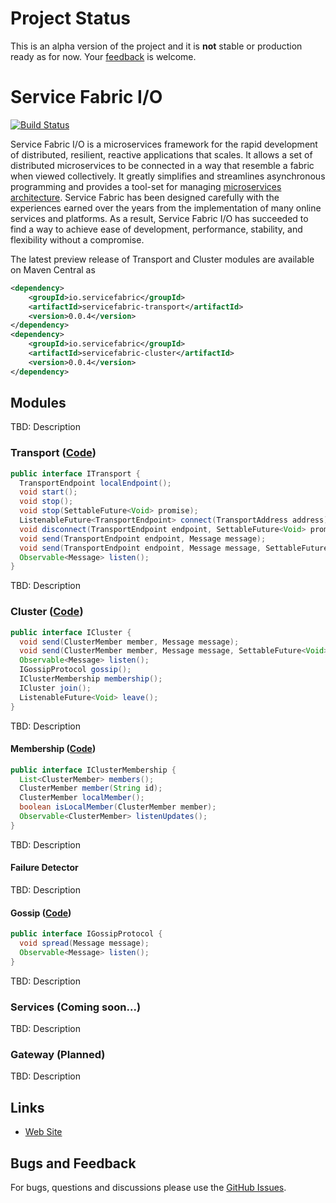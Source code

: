 # Project Status

This is an alpha version of the project and it is **not** stable or production ready as for now. 
Your [feedback](https://github.com/servicefabric/servicefabric/issues) is welcome.    

# Service Fabric I/O

[![Build Status](https://travis-ci.org/servicefabric/servicefabric.svg?branch=master)](https://travis-ci.org/servicefabric/servicefabric)

Service Fabric I/O is a microservices framework for the rapid development of distributed, resilient, reactive
applications that scales. It allows a set of distributed microservices to be connected in a way that resemble a fabric 
when viewed collectively. It greatly simplifies and streamlines asynchronous programming and provides a tool-set for 
managing [microservices architecture](http://microservices.io/patterns/index.html). Service Fabric has been designed 
carefully with the experiences earned over the years from the implementation of many online services and platforms. 
As a result, Service Fabric I/O has succeeded to find a way to achieve ease of development, performance, stability, 
and flexibility without a compromise.

The latest preview release of Transport and Cluster modules are available on Maven Central as

``` xml
<dependency>
	<groupId>io.servicefabric</groupId>
	<artifactId>servicefabric-transport</artifactId>
	<version>0.0.4</version>
</dependency>
<dependency>
	<groupId>io.servicefabric</groupId>
	<artifactId>servicefabric-cluster</artifactId>
	<version>0.0.4</version>
</dependency>
```

## Modules

TBD: Description

### Transport ([Code](https://github.com/servicefabric/servicefabric/blob/v0.0.4/transport/src/main/java/io/servicefabric/transport/ITransport.java))

``` java
public interface ITransport {
  TransportEndpoint localEndpoint();
  void start();
  void stop();
  void stop(SettableFuture<Void> promise);
  ListenableFuture<TransportEndpoint> connect(TransportAddress address);
  void disconnect(TransportEndpoint endpoint, SettableFuture<Void> promise);
  void send(TransportEndpoint endpoint, Message message);
  void send(TransportEndpoint endpoint, Message message, SettableFuture<Void> promise);
  Observable<Message> listen();
}
```

TBD: Description

### Cluster ([Code](https://github.com/servicefabric/servicefabric/blob/v0.0.4/cluster/src/main/java/io/servicefabric/cluster/ICluster.java))

``` java
public interface ICluster {
  void send(ClusterMember member, Message message);
  void send(ClusterMember member, Message message, SettableFuture<Void> promise);
  Observable<Message> listen();
  IGossipProtocol gossip();
  IClusterMembership membership();
  ICluster join();
  ListenableFuture<Void> leave();
}
```

TBD: Description

#### Membership ([Code](https://github.com/servicefabric/servicefabric/blob/v0.0.4/cluster/src/main/java/io/servicefabric/cluster/IClusterMembership.java))

``` java
public interface IClusterMembership {
  List<ClusterMember> members();
  ClusterMember member(String id);
  ClusterMember localMember();
  boolean isLocalMember(ClusterMember member);
  Observable<ClusterMember> listenUpdates();
}
```

TBD: Description

#### Failure Detector

TBD: Description

#### Gossip ([Code](https://github.com/servicefabric/servicefabric/blob/v0.0.4/cluster/src/main/java/io/servicefabric/cluster/gossip/IGossipProtocol.java))

``` java
public interface IGossipProtocol {
  void spread(Message message);
  Observable<Message> listen();
}
```

TBD: Description

### Services (Coming soon...) 

TBD: Description

### Gateway (Planned)

TBD: Description

## Links

* [Web Site](http://servicefabric.io/)

## Bugs and Feedback

For bugs, questions and discussions please use the [GitHub Issues](https://github.com/servicefabric/servicefabric/issues).
